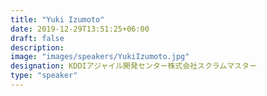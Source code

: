 ```yaml
---
title: "Yuki Izumoto"
date: 2019-12-29T13:51:25+06:00
draft: false
description:
image: "images/speakers/YukiIzumoto.jpg"
designation: KDDIアジャイル開発センター株式会社スクラムマスター
type: "speaker"
---
```

